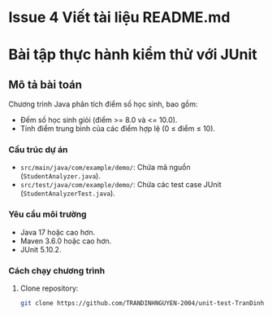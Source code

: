 
# Issue 4 Viết tài liệu README.md
# Bài tập thực hành kiểm thử với JUnit

## Mô tả bài toán
Chương trình Java phân tích điểm số học sinh, bao gồm:
- Đếm số học sinh giỏi (điểm >= 8.0 và <= 10.0).
- Tính điểm trung bình của các điểm hợp lệ (0 ≤ điểm ≤ 10).

### Cấu trúc dự án
- `src/main/java/com/example/demo/`: Chứa mã nguồn (`StudentAnalyzer.java`).
- `src/test/java/com/example/demo/`: Chứa các test case JUnit (`StudentAnalyzerTest.java`).

### Yêu cầu môi trường
- Java 17 hoặc cao hơn.
- Maven 3.6.0 hoặc cao hơn.
- JUnit 5.10.2.

### Cách chạy chương trình
1. Clone repository:
   ```bash
   git clone https://github.com/TRANDINHNGUYEN-2004/unit-test-TranDinhNguyen